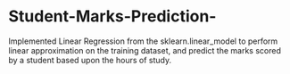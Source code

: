 # Student-Marks-Prediction-
Implemented Linear Regression from the sklearn.linear_model to perform linear approximation on the training dataset, and predict the marks scored by a student based upon the hours of study. 
